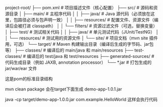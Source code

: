project-root/
├── pom.xml                # 项目描述文件（核心配置）
├── src/                   # 源码和资源目录
│   ├── main/              # 主程序代码
│   │   ├── java/          # Java 源代码（必须放在这里，包路径必须与包声明一致）
│   │   ├── resources/     # 配置文件、资源文件（编译后会被打进 classpath）
│   │   └── filters/       # 资源过滤文件（可选，替换变量）
│   ├── test/              # 测试相关代码
│   │   ├── java/          # 单元测试代码（JUnit/TestNG）
│   │   └── resources/     # 测试用的资源文件
│   └── site/              # 项目文档（mvn site 插件用，可选）
└── target/                # Maven 构建输出目录（编译后生成的字节码、jar包等）
    ├── classes/           # 编译后的 main/java 和 main/resources
    ├── test-classes/      # 编译后的 test/java 和 test/resources
    ├── generated-sources/ # 代码生成目录（例如 JAXB, annotation processor）
    └── *.jar              # 打包生成的 jar/war/ear 文件


这是pom的标准目录结构

mvn clean package 会在target下面生成 demo-app-1.0.1.jar

java -cp target/demo-app-1.0.0.jar com.example.HelloWorld  这样会执行代码
